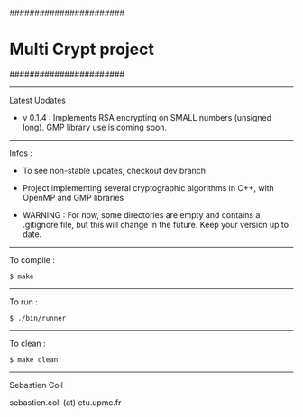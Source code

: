 #######################
# Multi Crypt project #
#######################

***********************
Latest Updates :

* v 0.1.4 : Implements RSA encrypting on SMALL numbers (unsigned long). GMP library use is coming soon.

***********************
Infos :

* To see non-stable updates, checkout dev branch

* Project implementing several cryptographic algorithms in C++, with OpenMP and GMP libraries

* WARNING : For now, some directories are empty and contains a .gitignore file, but this will change in the future. Keep your version up to date.

***********************
To compile :

	$ make
	
***********************
To run :

	$ ./bin/runner
	
***********************
To clean :

	$ make clean

***********************

Sebastien Coll

sebastien.coll (at) etu.upmc.fr
